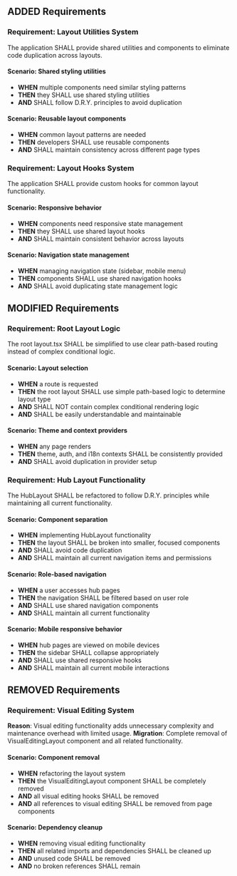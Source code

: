 ## ADDED Requirements

### Requirement: Layout Utilities System
The application SHALL provide shared utilities and components to eliminate code duplication across layouts.

#### Scenario: Shared styling utilities
- **WHEN** multiple components need similar styling patterns
- **THEN** they SHALL use shared styling utilities
- **AND** SHALL follow D.R.Y. principles to avoid duplication

#### Scenario: Reusable layout components
- **WHEN** common layout patterns are needed
- **THEN** developers SHALL use reusable components
- **AND** SHALL maintain consistency across different page types

### Requirement: Layout Hooks System
The application SHALL provide custom hooks for common layout functionality.

#### Scenario: Responsive behavior
- **WHEN** components need responsive state management
- **THEN** they SHALL use shared layout hooks
- **AND** SHALL maintain consistent behavior across layouts

#### Scenario: Navigation state management
- **WHEN** managing navigation state (sidebar, mobile menu)
- **THEN** components SHALL use shared navigation hooks
- **AND** SHALL avoid duplicating state management logic

## MODIFIED Requirements

### Requirement: Root Layout Logic
The root layout.tsx SHALL be simplified to use clear path-based routing instead of complex conditional logic.

#### Scenario: Layout selection
- **WHEN** a route is requested
- **THEN** the root layout SHALL use simple path-based logic to determine layout type
- **AND** SHALL NOT contain complex conditional rendering logic
- **AND** SHALL be easily understandable and maintainable

#### Scenario: Theme and context providers
- **WHEN** any page renders
- **THEN** theme, auth, and i18n contexts SHALL be consistently provided
- **AND** SHALL avoid duplication in provider setup

### Requirement: Hub Layout Functionality
The HubLayout SHALL be refactored to follow D.R.Y. principles while maintaining all current functionality.

#### Scenario: Component separation
- **WHEN** implementing HubLayout functionality
- **THEN** the layout SHALL be broken into smaller, focused components
- **AND** SHALL avoid code duplication
- **AND** SHALL maintain all current navigation items and permissions

#### Scenario: Role-based navigation
- **WHEN** a user accesses hub pages
- **THEN** the navigation SHALL be filtered based on user role
- **AND** SHALL use shared navigation components
- **AND** SHALL maintain all current functionality

#### Scenario: Mobile responsive behavior
- **WHEN** hub pages are viewed on mobile devices
- **THEN** the sidebar SHALL collapse appropriately
- **AND** SHALL use shared responsive hooks
- **AND** SHALL maintain all current mobile interactions

## REMOVED Requirements

### Requirement: Visual Editing System
**Reason**: Visual editing functionality adds unnecessary complexity and maintenance overhead with limited usage.
**Migration**: Complete removal of VisualEditingLayout component and all related functionality.

#### Scenario: Component removal
- **WHEN** refactoring the layout system
- **THEN** the VisualEditingLayout component SHALL be completely removed
- **AND** all visual editing hooks SHALL be removed
- **AND** all references to visual editing SHALL be removed from page components

#### Scenario: Dependency cleanup
- **WHEN** removing visual editing functionality
- **THEN** all related imports and dependencies SHALL be cleaned up
- **AND** unused code SHALL be removed
- **AND** no broken references SHALL remain